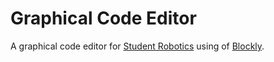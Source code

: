 # Graphical Code Editor

A graphical code editor for [Student Robotics](https://www.studentrobotics.org) using of [Blockly](https://github.com/google/blockly).
